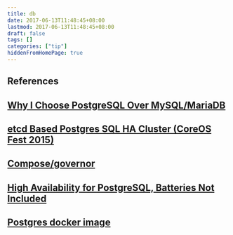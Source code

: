 ```yaml
---
title: db
date: 2017-06-13T11:48:45+08:00
lastmod: 2017-06-13T11:48:45+08:00
draft: false
tags: []
categories: ["tip"]
hiddenFromHomePage: true
---
```




## References
## [Why I Choose PostgreSQL Over MySQL/MariaDB](http://insights.dice.com/2015/03/19/why-i-choose-postgresql-over-mysqlmariadb/)
## [etcd Based Postgres SQL HA Cluster (CoreOS Fest 2015)](https://www.youtube.com/watch?v=E6hzkD6CSrw)
## [Compose/governor](https://github.com/compose/governor)
## [High Availability for PostgreSQL, Batteries Not Included](https://www.compose.io/articles/high-availability-for-postgresql-batteries-not-included/)
## [Postgres docker image](https://hub.docker.com/_/postgres/)